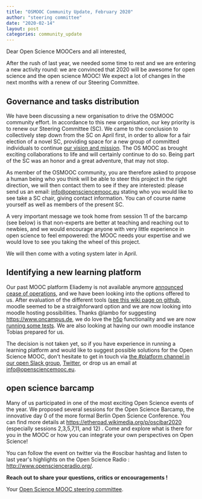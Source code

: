 ```yaml
---
title: "OSMOOC Community Update, February 2020"
author: "steering committee"
date: "2020-02-14"
layout: post
categories: community_update
---
```


Dear Open Science MOOCers and all interested,

After the rush of last year, we needed some time to rest and we are entering a new activity round: we are convinced that 2020 will be awesome for open science and the open science MOOC! We expect a lot of changes in the next months with a renew of our Steering Committee.



## Governance and tasks distribution

We have been discussing a new organisation to drive the OSMOOC community effort. In accordance to this new organisation, our key priority is to renew our Steering Committee (SC).
We came to the conclusion to collectively step down from the SC on April first, in order to allow for a fair election of a novel SC, providing space for a new group of committed individuals to continue [our vision and mission](https://opensciencemooc.eu/about/). The OS MOOC as brought exciting collaborations to life and will certainly continue to do so. Being part of the SC was an honor and a great adventure, that may not stop.

As member of the OSMOOC community, you are therefore asked to propose a human being who you think will be able to steer this project in the right direction, we will then contact them to see if they are interested: please send us an email: [info@opensciencemooc.eu](mailto:info@opensciencemooc.eu) stating who you would like to see take a SC chair, giving contact information. You can of course name yourself as well as members of the present SC.

A very important message we took home from session 11 of the barcamp (see below) is that non-experts are better at teaching and reaching out to newbies, and we would encourage anyone with very little experience in open science to feel empowered: the MOOC needs your expertise and we would love to see you taking the wheel of this project.

We will then come with a voting system later in April.


## Identifying a new learning platform

Our past MOOC platform Eliademy is not available anymore [announced cease of operations](https://blog.eliademy.com/2019/11/15/sad-news/), and we have been looking into the options offered to us. After evaluation of the different tools ([see this wiki page on github](https://github.com/OpenScienceMOOC/Main/wiki/Next-MOOC-platform), moodle seemed to be a straighforward option and we are now looking into moodle hosting possibilities. Thanks @lambo for suggesting https://www.oncampus.de, we do love the [h5p](https://h5p.org/) functionality and we are now [running some tests](https://www.oncampus.de/course/OS-principles). We are also looking at having our own moodle instance Tobias prepared for us.

The decision is not taken yet, so if you have experience in running a learning platform and would like to suggest possible solutions for the Open Science MOOC, don't hesitate to get in touch via [the #platform channel in our open Slack group](https://openmooc-ers.slack.com), [Twitter](https://twitter.com/OpenScienceMOOC/), or drop us an email at [info@opensciencemooc.eu](mailto:info@opensciencemooc.eu).

## open science barcamp

Many of us participated in one of the most exciting Open Science events of the year. We proposed several sessions for the Open Science Barcamp, the innovative day 0 of the more formal Berlin Open Science Conference. You can find more details at https://etherpad.wikimedia.org/p/oscibar2020 (especially sessions 2,3,5,7,11, and 12) . Come and explore what is there for you in the MOOC or how you can integrate your own perspectives on Open Science!


You can follow the event on twitter via the #oscibar hashtag and listen to last year's highlights on the Open Science Radio : http://www.openscienceradio.org/.

**Reach out to share your questions, critics or encouragements !**

Your [Open Science MOOC steering committee](https://opensciencemooc.eu/people/).

